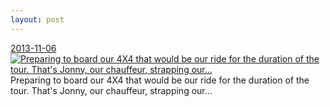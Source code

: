 ```yaml
---
layout: post
---
```


<p>
  <time><a href="/136">2013-11-06</a></time>
  <a href="/136"><img src="{{ site.assets_url }}/136-640.jpg" srcset="{{ site.assets_url }}/136-1280.jpg 1280w, {{ site.assets_url }}/136-960.jpg 960w, {{ site.assets_url }}/136-640.jpg 640w, {{ site.assets_url }}/136-320.jpg 320w" sizes="(min-width: 700px) 50vw, calc(100vw - 2rem)" alt="Preparing to board our 4X4 that would be our ride for the duration of the tour. That&#x27;s Jonny, our chauffeur, strapping our..." /></a>
  <span>Preparing to board our 4X4 that would be our ride for the duration of the tour. That&#x27;s Jonny, our chauffeur, strapping our...</span>
</p>
